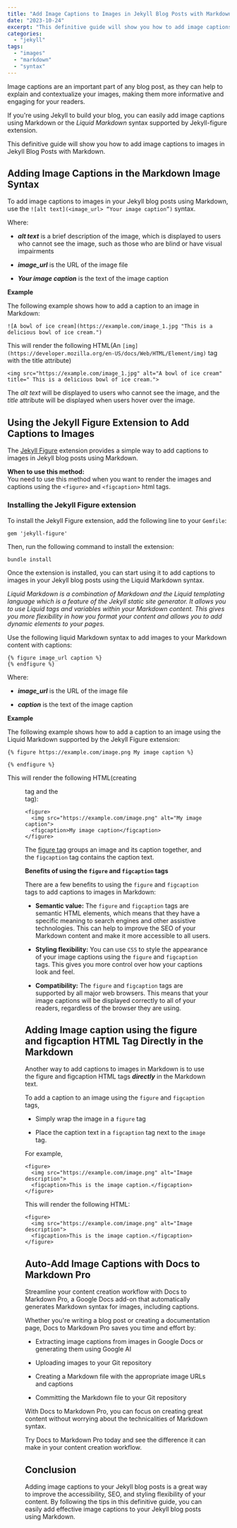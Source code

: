 ```yaml
---
title: "Add Image Captions to Images in Jekyll Blog Posts with Markdown - Definitive Guide"
date: "2023-10-24"
excerpt: "This definitive guide will show you how to add image captions to images in Jekyll Blog Posts with Markdown and provide you with some tips for creating effective image captions."
categories: 
  - "jekyll"
tags: 
  - "images"
  - "markdown"
  - "syntax"
---
```


Image captions are an important part of any blog post, as they can help to explain and contextualize your images, making them more informative and engaging for your readers.

If you're using Jekyll to build your blog, you can easily add image captions using Markdown or the _Liquid Markdown_ syntax supported by Jekyll-figure extension.

This definitive guide will show you how to add image captions to images in Jekyll Blog Posts with Markdown.

## Adding Image Captions in the Markdown Image Syntax

To add image captions to images in your Jekyll blog posts using Markdown, use the `![alt text](<image_url> “Your image caption”)` syntax.

Where:

- _**alt text**_ is a brief description of the image, which is displayed to users who cannot see the image, such as those who are blind or have visual impairments

- _**image\_url**_ is the URL of the image file

- _**Your image caption**_ is the text of the image caption

**Example**

The following example shows how to add a caption to an image in Markdown:

```
![A bowl of ice cream](https://example.com/image_1.jpg "This is a delicious bowl of ice cream.")
```

This will render the following HTML(An `[img](https://developer.mozilla.org/en-US/docs/Web/HTML/Element/img)` tag with the title attribute)

```
<img src="https://example.com/image_1.jpg" alt="A bowl of ice cream" title=" This is a delicious bowl of ice cream.">
```

The _alt text_ will be displayed to users who cannot see the image, and the _title_ attribute will be displayed when users hover over the image.

## Using the Jekyll Figure Extension to Add Captions to Images

The [Jekyll Figure](https://github.com/paulrobertlloyd/jekyll-figure) extension provides a simple way to add captions to images in Jekyll blog posts using Markdown.

**When to use this method:**  
You need to use this method when you want to render the images and captions using the `<figure>` and `<figcaption>` html tags.

### Installing the Jekyll Figure extension

To install the Jekyll Figure extension, add the following line to your `Gemfile`:

```
gem 'jekyll-figure'
```

Then, run the following command to install the extension:

```
bundle install
```

Once the extension is installed, you can start using it to add captions to images in your Jekyll blog posts using the Liquid Markdown syntax.

_Liquid Markdown is a combination of Markdown and the Liquid templating language which is a feature of the Jekyll static site generator. It allows you to use Liquid tags and variables within your Markdown content. This gives you more flexibility in how you format your content and allows you to add dynamic elements to your pages._

Use the following liquid Markdown syntax to add images to your Markdown content with captions:

```
{% figure image_url caption %}
{% endfigure %}
```

Where:

- _**image\_url**_ is the URL of the image file

- _**caption**_ is the text of the image caption

**Example**

The following example shows how to add a caption to an image using the Liquid Markdown supported by the Jekyll Figure extension:

```
{% figure https://example.com/image.png My image caption %}

{% endfigure %}
```

This will render the following HTML(creating <figure> tag and the <figcaption> tag):

```
<figure>
  <img src="https://example.com/image.png" alt="My image caption">
  <figcaption>My image caption</figcaption>
</figure>
```

The [figure tag](https://developer.mozilla.org/en-US/docs/Web/HTML/Element/figure) groups an image and its caption together, and the `figcaption` tag contains the caption text.

**Benefits of using the `figure` and `figcaption` tags**

There are a few benefits to using the `figure` and `figcaption` tags to add captions to images in Markdown:

- **Semantic value:** The `figure` and `figcaption` tags are semantic HTML elements, which means that they have a specific meaning to search engines and other assistive technologies. This can help to improve the SEO of your Markdown content and make it more accessible to all users.

- **Styling flexibility:** You can use `CSS` to style the appearance of your image captions using the `figure` and `figcaption` tags. This gives you more control over how your captions look and feel.

- **Compatibility:** The `figure` and `figcaption` tags are supported by all major web browsers. This means that your image captions will be displayed correctly to all of your readers, regardless of the browser they are using.

## Adding Image caption using the figure and figcaption HTML Tag Directly in the Markdown

Another way to add captions to images in Markdown is to use the figure and figcaption HTML tags _**directly**_ in the Markdown text.

To add a caption to an image using the `figure` and `figcaption` tags,

- Simply wrap the image in a `figure` tag

- Place the caption text in a `figcaption` tag next to the `image` tag.

For example,

```
<figure>
  <img src="https://example.com/image.png" alt="Image description">
  <figcaption>This is the image caption.</figcaption>
</figure>
```

This will render the following HTML:

```
<figure>
  <img src="https://example.com/image.png" alt="Image description">
  <figcaption>This is the image caption.</figcaption>
</figure>
```

## Auto-Add Image Captions with Docs to Markdown Pro

Streamline your content creation workflow with Docs to Markdown Pro, a Google Docs add-on that automatically generates Markdown syntax for images, including captions.

Whether you're writing a blog post or creating a documentation page, Docs to Markdown Pro saves you time and effort by:

- Extracting image captions from images in Google Docs or generating them using Google AI

- Uploading images to your Git repository

- Creating a Markdown file with the appropriate image URLs and captions

- Committing the Markdown file to your Git repository

With Docs to Markdown Pro, you can focus on creating great content without worrying about the technicalities of Markdown syntax.

Try Docs to Markdown Pro today and see the difference it can make in your content creation workflow.

## Conclusion

Adding image captions to your Jekyll blog posts is a great way to improve the accessibility, SEO, and styling flexibility of your content. By following the tips in this definitive guide, you can easily add effective image captions to your Jekyll blog posts using Markdown.
